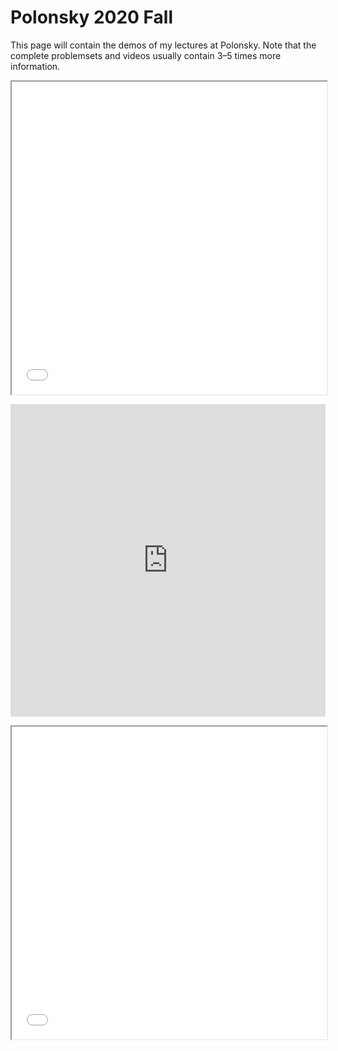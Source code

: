 <h1>
    Polonsky 2020 Fall
</h1>

<p>
    This page will contain the demos of my lectures at Polonsky.  Note that the complete problemsets and videos usually contain 3&ndash;5 times more information.
</p>

<div class="row">
    <div class="col-12 col-md-5">
        <iframe src="/teaching/polonsky/demo/C1-binomial-counting.pdf" width="100%" height="500px"></iframe>
    </div>
    <p></p>
    <div class="col-12 col-md-7">
        <iframe width="100%" height="500px" src="https://www.youtube.com/embed/PK67lDoTsy8" frameborder="0" allow="accelerometer; autoplay; encrypted-media; gyroscope; picture-in-picture" allowfullscreen></iframe>
    </div>
</div>
<p></p>
<div class="row">
    <div class="col-12 col-md-5">
        <iframe src="/teaching/polonsky/demo/C2-cell-combinatorics.pdf" width="100%" height="500px"></iframe>
    </div>
    <p></p>
    <div class="col-12 col-md-7">
        <!-- <iframe width="100%" height="500px" src="https://www.youtube.com/embed/PK67lDoTsy8" frameborder="0" allow="accelerometer; autoplay; encrypted-media; gyroscope; picture-in-picture" allowfullscreen></iframe> -->
    </div>
</div>
<p></p>
<div class="row">
    <div class="col-12 col-md-5">
        <!-- <iframe src="/teaching/polonsky/demo/C2-cell-combinatorics.pdf" width="100%" height="500px"></iframe> -->
    </div>
    <p></p>
    <div class="col-12 col-md-7">
        <!-- <iframe width="100%" height="500px" src="https://www.youtube.com/embed/PK67lDoTsy8" frameborder="0" allow="accelerometer; autoplay; encrypted-media; gyroscope; picture-in-picture" allowfullscreen></iframe> -->
    </div>
</div>
<p></p>
<div class="row">
    <div class="col-12 col-md-5">
        <!-- <iframe src="/teaching/polonsky/demo/C2-cell-combinatorics.pdf" width="100%" height="500px"></iframe> -->
    </div>
    <p></p>
    <div class="col-12 col-md-7">
        <!-- <iframe width="100%" height="500px" src="https://www.youtube.com/embed/PK67lDoTsy8" frameborder="0" allow="accelerometer; autoplay; encrypted-media; gyroscope; picture-in-picture" allowfullscreen></iframe> -->
    </div>
</div>
<p></p>
<div class="row">
    <div class="col-12 col-md-5">
        <!-- <iframe src="/teaching/polonsky/demo/C2-cell-combinatorics.pdf" width="100%" height="500px"></iframe> -->
    </div>
    <p></p>
    <div class="col-12 col-md-7">
        <!-- <iframe width="100%" height="500px" src="https://www.youtube.com/embed/PK67lDoTsy8" frameborder="0" allow="accelerometer; autoplay; encrypted-media; gyroscope; picture-in-picture" allowfullscreen></iframe> -->
    </div>
</div>
<p></p>
<div class="row">
    <div class="col-12 col-md-5">
        <!-- <iframe src="/teaching/polonsky/demo/C2-cell-combinatorics.pdf" width="100%" height="500px"></iframe> -->
    </div>
    <p></p>
    <div class="col-12 col-md-7">
        <!-- <iframe width="100%" height="500px" src="https://www.youtube.com/embed/PK67lDoTsy8" frameborder="0" allow="accelerometer; autoplay; encrypted-media; gyroscope; picture-in-picture" allowfullscreen></iframe> -->
    </div>
</div>
